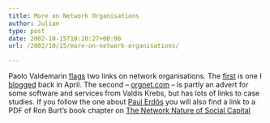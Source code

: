 ```yaml
---
title: More on Network Organisations
author: Julian
type: post
date: 2002-10-15T10:20:27+00:00
url: /2002/10/15/more-on-network-organisations/

---
```

Paolo Valdemarin [flags][1] two links on network organisations. The [first][2] is one I [blogged][3] back in April. The second &#8211; [orgnet.com][4] &#8211; is partly an advert for some software and services from Valdis Krebs, but has lots of links to case studies. If you follow the one about [Paul Erd&otilde;s][5] you will also find a link to a PDF of Ron Burt&#8217;s book chapter on [The Network Nature of Social Capital][6]

 [1]: https://paolo.evectors.it/2002/10/11.html#a1020
 [2]: https://www.semanticstudios.com/publications/semantics/sna.html
 [3]: https://www.synesthesia.co.uk/blog/archives/organisations/000018.html#000018
 [4]: https://orgnet.com/
 [5]: https://orgnet.com/Erdos.html
 [6]: https://gsbwww.uchicago.edu/fac/ronald.burt/research/NSSC.pdf